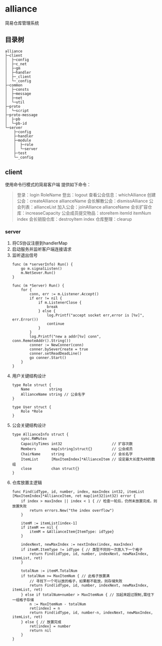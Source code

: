 # alliance
简易仓库管理系统

## 目录树 ##
```
alliance
├─client
│  ├─config   
│  ├─c_net    
│  ├─gm  
│  ├─handler   
│  ├─_client    
│  └─_config       
├─common
│  ├─consts   
│  ├─message 
│  ├─net    
│  └─util        
├─proto
│  └─script        
├─proto-message
│  ├─pb   
│  └─pb-id    
└─server
    ├─config 
    ├─handler   
    ├─module
    │  ├─role 
    │  └─server    
    ├─test
    └─_config

```
## client ##
使用命令行模式的简易客户端
提供如下命令：
> 登录：login RoleName
> 登出：logout
> 查看公会信息：whichAlliance
> 创建公会：createAlliance allianceName
> 会长解散公会：dismissAlliance
> 公会列表：allianceList
> 加入公会：joinAlliance allianceName
> 会长扩容仓库：increaseCapacity
> 公会成员提交物品：storeItem itemId itemNum index
> 会长销毁仓库：destroyItem index
> 仓库整理：clearup

### server ###


1. 将CS协议注册到handlerMap
2. 启动服务并监听客户端连接请求
3. 监听退出信号
	```
	func (m *serverInfo) Run() {
		go m.signalListen()
		m.NetSever.Run()
	}

	func (m *Server) Run() {
		for {
			conn, err := m.Listener.Accept()
			if err != nil {
				if m.ListenerClose {
					break
				} else {
					log.Printf("accept socket err,error is [%v]", err.Error())
					continue
				}
			}
			log.Printf("new a addr[%v] conn", conn.RemoteAddr().String())
			conner := NewConner(conn)
			conner.bySeverCreate = true
			conner.setReadDeadLine()
			go conner.Start()
		}
	}
	```
4. 用户关键结构设计
	```
	type Role struct {
		Name         string
		AllianceName string // 公会名字
	}

	type User struct {
		Role *Role
	}
	```
5. 公会关键结构设计
	```
	type AllianceInfo struct {
		sync.RWMutex
		CapacityTimes int32                       // 扩容次数
		Members       map[string]struct{}         // 公会成员
		ChairName     string                      // 会长名字
		ItemList      [MaxItemIndex]*AllianceItem // 设定最大长度为40的数组
		close         chan struct{}
	}
	```
6. 仓库放置主逻辑
    ```
    func Find(idType, id, number, index, maxIndex int32, itemList [MaxItemIndex]*AllianceItem, ret map[int32]int32) error {
    	if index > maxIndex || index < 1 { // 检查一轮后，仍然未放置完成，则放置失败
    		return errors.New("the index overflow")
    	}
    
    	itemM := itemList[index-1]
    	if itemM == nil {
    		itemM = &AllianceItem{ItemType: idType}
    	}
    
    	indexNext, newMaxIndex := nextIndex(index, maxIndex)
    	if itemM.ItemType != idType { // 类型不同则一次放入下一个格子
    		return Find(idType, id, number, indexNext, newMaxIndex, itemList, ret)
    	}
    
    	totalNum := itemM.TotalNum
    	if totalNum >= MaxItemNum { // 此格子放置满
    		// 寻找下一个可以放的格子，如果都不能放，则存储失败
    		return Find(idType, id, number, indexNext, newMaxIndex, itemList, ret)
    	} else if totalNum+number > MaxItemNum { // 加起来超过限制,需往下一组格子存储
    		n := MaxItemNum - totalNum
    		ret[index] = n
    		return Find(idType, id, number-n, indexNext, newMaxIndex, itemList, ret)
    	} else { // 放置完成
    		ret[index] = number
    		return nil
    	}
    }
    ```
